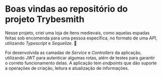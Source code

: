 # Boas vindas ao repositório do projeto Trybesmith

Nesse projeto, criei uma loja de itens medievais, como aquelas espadas feitas sob encomenda para uma pessoa específica, no formato de uma _API_, utilizando _Typescript_ e _Sequelize_. 🚀

Foi desenvolvida as camadas de _Service_ e _Controllers_ da aplicação, utilizando _JWT_ para autenticar algumas rotas, além de testes para garantir o correto funcionamento delas. A aplicação tem _endpoints_ que dão suporte a operações de criação, leitura e atualização de informações.
